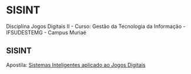 # SISINT
Disciplina Jogos Digitais II - Curso: Gestão da Tecnologia da Informação - IFSUDESTEMG - Campus Muriaé

## SISINT
Apostila: [Sistemas Inteligentes aplicado ao Jogos Digitais](https://www.overleaf.com/read/krkddgyfqxgb)
